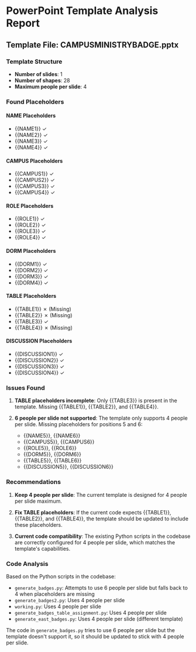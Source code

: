 # PowerPoint Template Analysis Report

## Template File: CAMPUSMINISTRYBADGE.pptx

### Template Structure
- **Number of slides**: 1
- **Number of shapes**: 28
- **Maximum people per slide**: 4

### Found Placeholders

#### NAME Placeholders
- {{NAME1}} ✓
- {{NAME2}} ✓
- {{NAME3}} ✓
- {{NAME4}} ✓

#### CAMPUS Placeholders
- {{CAMPUS1}} ✓
- {{CAMPUS2}} ✓
- {{CAMPUS3}} ✓
- {{CAMPUS4}} ✓

#### ROLE Placeholders
- {{ROLE1}} ✓
- {{ROLE2}} ✓
- {{ROLE3}} ✓
- {{ROLE4}} ✓

#### DORM Placeholders
- {{DORM1}} ✓
- {{DORM2}} ✓
- {{DORM3}} ✓
- {{DORM4}} ✓

#### TABLE Placeholders
- {{TABLE1}} ✗ (Missing)
- {{TABLE2}} ✗ (Missing)
- {{TABLE3}} ✓
- {{TABLE4}} ✗ (Missing)

#### DISCUSSION Placeholders
- {{DISCUSSION1}} ✓
- {{DISCUSSION2}} ✓
- {{DISCUSSION3}} ✓
- {{DISCUSSION4}} ✓

### Issues Found

1. **TABLE placeholders incomplete**: Only {{TABLE3}} is present in the template. Missing {{TABLE1}}, {{TABLE2}}, and {{TABLE4}}.

2. **6 people per slide not supported**: The template only supports 4 people per slide. Missing placeholders for positions 5 and 6:
   - {{NAME5}}, {{NAME6}}
   - {{CAMPUS5}}, {{CAMPUS6}}
   - {{ROLE5}}, {{ROLE6}}
   - {{DORM5}}, {{DORM6}}
   - {{TABLE5}}, {{TABLE6}}
   - {{DISCUSSION5}}, {{DISCUSSION6}}

### Recommendations

1. **Keep 4 people per slide**: The current template is designed for 4 people per slide maximum.

2. **Fix TABLE placeholders**: If the current code expects {{TABLE1}}, {{TABLE2}}, and {{TABLE4}}, the template should be updated to include these placeholders.

3. **Current code compatibility**: The existing Python scripts in the codebase are correctly configured for 4 people per slide, which matches the template's capabilities.

### Code Analysis

Based on the Python scripts in the codebase:
- `generate_badges.py`: Attempts to use 6 people per slide but falls back to 4 when placeholders are missing
- `generate_badges2.py`: Uses 4 people per slide
- `working.py`: Uses 4 people per slide
- `generate_badges_table_assignment.py`: Uses 4 people per slide
- `generate_east_badges.py`: Uses 4 people per slide (different template)

The code in `generate_badges.py` tries to use 6 people per slide but the template doesn't support it, so it should be updated to stick with 4 people per slide.